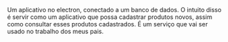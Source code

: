 Um aplicativo no electron, conectado a um banco de dados. O intuito disso é servir como um aplicativo que possa cadastrar produtos novos, assim como consultar esses produtos cadastrados. É um serviço que vai ser usado no trabalho dos meus pais.
